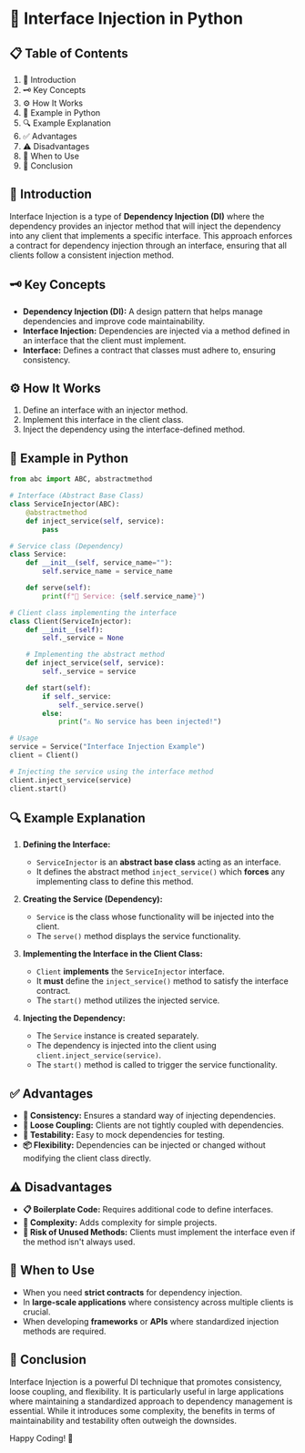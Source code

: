 # 🚀 Interface Injection in Python

## 📋 Table of Contents
1. 🔑 Introduction
2. 🗝️ Key Concepts
3. ⚙️ How It Works
4. 🧩 Example in Python
5. 🔍 Example Explanation
6. ✅ Advantages
7. ⚠️ Disadvantages
8. 🤔 When to Use
9. 📝 Conclusion

## 🔑 Introduction
Interface Injection is a type of **Dependency Injection (DI)** where the dependency provides an injector method that will inject the dependency into any client that implements a specific interface. This approach enforces a contract for dependency injection through an interface, ensuring that all clients follow a consistent injection method.

## 🗝️ Key Concepts
- **Dependency Injection (DI):** A design pattern that helps manage dependencies and improve code maintainability.
- **Interface Injection:** Dependencies are injected via a method defined in an interface that the client must implement.
- **Interface:** Defines a contract that classes must adhere to, ensuring consistency.

## ⚙️ How It Works
1. Define an interface with an injector method.
2. Implement this interface in the client class.
3. Inject the dependency using the interface-defined method.

## 🧩 Example in Python
```python
from abc import ABC, abstractmethod

# Interface (Abstract Base Class)
class ServiceInjector(ABC):
    @abstractmethod
    def inject_service(self, service):
        pass

# Service class (Dependency)
class Service:
    def __init__(self, service_name=""):
        self.service_name = service_name

    def serve(self):
        print(f"🚀 Service: {self.service_name}")

# Client class implementing the interface
class Client(ServiceInjector):
    def __init__(self):
        self._service = None

    # Implementing the abstract method
    def inject_service(self, service):
        self._service = service

    def start(self):
        if self._service:
            self._service.serve()
        else:
            print("⚠️ No service has been injected!")

# Usage
service = Service("Interface Injection Example")
client = Client()

# Injecting the service using the interface method
client.inject_service(service)
client.start()
```

## 🔍 Example Explanation
1. **Defining the Interface:**
   - `ServiceInjector` is an **abstract base class** acting as an interface.
   - It defines the abstract method `inject_service()` which **forces** any implementing class to define this method.

2. **Creating the Service (Dependency):**
   - `Service` is the class whose functionality will be injected into the client.
   - The `serve()` method displays the service functionality.

3. **Implementing the Interface in the Client Class:**
   - `Client` **implements** the `ServiceInjector` interface.
   - It **must** define the `inject_service()` method to satisfy the interface contract.
   - The `start()` method utilizes the injected service.

4. **Injecting the Dependency:**
   - The `Service` instance is created separately.
   - The dependency is injected into the client using `client.inject_service(service)`.
   - The `start()` method is called to trigger the service functionality.

## ✅ Advantages
- **🎯 Consistency:** Ensures a standard way of injecting dependencies.
- **🔗 Loose Coupling:** Clients are not tightly coupled with dependencies.
- **🧪 Testability:** Easy to mock dependencies for testing.
- **📦 Flexibility:** Dependencies can be injected or changed without modifying the client class directly.

## ⚠️ Disadvantages
- **📋 Boilerplate Code:** Requires additional code to define interfaces.
- **🔄 Complexity:** Adds complexity for simple projects.
- **🚩 Risk of Unused Methods:** Clients must implement the interface even if the method isn't always used.

## 🤔 When to Use
- When you need **strict contracts** for dependency injection.
- In **large-scale applications** where consistency across multiple clients is crucial.
- When developing **frameworks** or **APIs** where standardized injection methods are required.

## 📝 Conclusion
Interface Injection is a powerful DI technique that promotes consistency, loose coupling, and flexibility. It is particularly useful in large applications where maintaining a standardized approach to dependency management is essential. While it introduces some complexity, the benefits in terms of maintainability and testability often outweigh the downsides.

Happy Coding! 🚀

